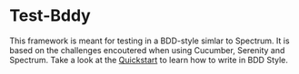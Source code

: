 # Test-Bddy

This framework is meant for testing in a BDD-style simlar to Spectrum.
It is based on the challenges encoutered when using Cucumber, Serenity and Spectrum.
Take a look at the [Quickstart](https://github.com/ckeiner/Test-Bddy/wiki/Quickstart) to learn how to write in BDD Style.

